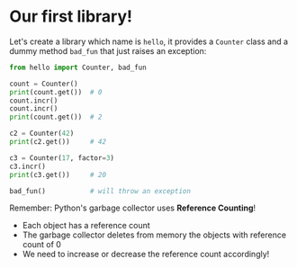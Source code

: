 # Our first library!

Let's create a library which name is `hello`, it provides a `Counter` class and a dummy method `bad_fun` that just raises an exception:
```python
from hello import Counter, bad_fun

count = Counter()
print(count.get())  # 0
count.incr()
count.incr()
print(count.get())  # 2

c2 = Counter(42)
print(c2.get())     # 42

c3 = Counter(17, factor=3)
c3.incr()
print(c3.get())     # 20

bad_fun()           # will throw an exception
```

Remember: Python's garbage collector uses **Reference Counting**!
- Each object has a reference count
- The garbage collector deletes from memory the objects with reference count of 0
- We need to increase or decrease the reference count accordingly!